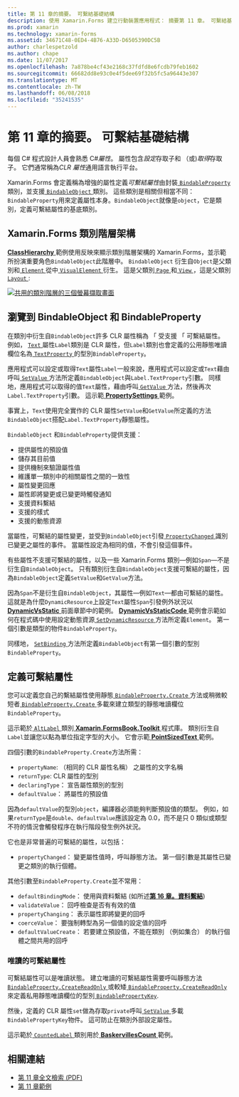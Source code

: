 ```yaml
---
title: 第 11 章的摘要。 可繫結基礎結構
description: 使用 Xamarin.Forms 建立行動裝置應用程式： 摘要第 11 章。 可繫結基礎結構
ms.prod: xamarin
ms.technology: xamarin-forms
ms.assetid: 34671C48-0ED4-4B76-A33D-D6505390DC5B
author: charlespetzold
ms.author: chape
ms.date: 11/07/2017
ms.openlocfilehash: 7a878be4cf43e2168c37fdfd8e6fcdb79feb1602
ms.sourcegitcommit: 66682dd8e93c0e4f5dee69f32b5fc5a96443e307
ms.translationtype: MT
ms.contentlocale: zh-TW
ms.lasthandoff: 06/08/2018
ms.locfileid: "35241535"
---
```

# <a name="summary-of-chapter-11-the-bindable-infrastructure"></a>第 11 章的摘要。 可繫結基礎結構

每個 C# 程式設計人員會熟悉 C#*屬性*。 屬性包含*設定*存取子和 （或)*取得*存取子。 它們通常稱為*CLR 屬性*通用語言執行平台。

Xamarin.Forms 會定義稱為增強的屬性定義*可繫結屬性*由封裝[ `BindableProperty` ](https://developer.xamarin.com/api/type/Xamarin.Forms.BindableProperty/)類別，並支援[ `BindableObject` ](https://developer.xamarin.com/api/type/Xamarin.Forms.BindableObject/)類別。 這些類別是相關但相當不同：`BindableProperty`用來定義屬性本身。`BindableObject`就像是`object`，它是類別，定義可繫結屬性的基底類別。

## <a name="the-xamarinforms-class-hierarchy"></a>Xamarin.Forms 類別階層架構

[ **ClassHierarchy** ](https://github.com/xamarin/xamarin-forms-book-samples/tree/master/Chapter11/ClassHierarchy)範例使用反映來顯示類別階層架構的 Xamarin.Forms，並示範所扮演重要角色`BindableObject`此階層中。 `BindableObject` 衍生自`Object`是父類別和[ `Element` ](https://developer.xamarin.com/api/type/Xamarin.Forms.Element/)從中[ `VisualElement` ](https://developer.xamarin.com/api/type/Xamarin.Forms.VisualElement/)衍生。 這是父類別[ `Page` ](https://developer.xamarin.com/api/type/Xamarin.Forms.Page/)和[ `View` ](https://developer.xamarin.com/api/type/Xamarin.Forms.View/)，這是父類別[ `Layout` ](https://developer.xamarin.com/api/type/Xamarin.Forms.Layout/):

[![共用的類別階層的三個螢幕擷取畫面](images/ch11fg01-small.png "類別階層架構共用")](images/ch11fg01-large.png#lightbox "共用的類別階層")

## <a name="a-peek-into-bindableobject-and-bindableproperty"></a>瀏覽到 BindableObject 和 BindableProperty

在類別中衍生自`BindableObject`許多 CLR 屬性稱為 「 受支援 「 可繫結屬性。 例如， [ `Text` ](https://developer.xamarin.com/api/property/Xamarin.Forms.Label.Text/)屬性`Label`類別是 CLR 屬性，但`Label`類別也會定義的公用靜態唯讀欄位名為[ `TextProperty` ](https://developer.xamarin.com/api/property/Xamarin.Forms.Label.TextProperty/)的型別`BindableProperty`。

應用程式可以設定或取得`Text`屬性`Label`一般來說，應用程式可以設定或`Text`藉由呼叫[ `SetValue` ](https://developer.xamarin.com/api/member/Xamarin.Forms.BindableObject.SetValue/p/Xamarin.Forms.BindableProperty/System.Object/)方法所定義`BindableObject`與`Label.TextProperty`引數。 同樣地，應用程式可以取得的值`Text`屬性，藉由呼叫[ `GetValue` ](https://developer.xamarin.com/api/member/Xamarin.Forms.BindableObject.GetValue/p/Xamarin.Forms.BindableProperty/)方法，然後再次`Label.TextProperty`引數。 這示範[ **PropertySettings** ](https://github.com/xamarin/xamarin-forms-book-samples/tree/master/Chapter11/PropertySettings)範例。

事實上，`Text`使用完全實作的 CLR 屬性`SetValue`和`GetValue`所定義的方法`BindableObject`搭配`Label.TextProperty`靜態屬性。

`BindableObject` 和`BindableProperty`提供支援：

- 提供屬性的預設值
- 儲存其目前值
- 提供機制來驗證屬性值
- 維護單一類別中的相關屬性之間的一致性
- 屬性變更回應
- 屬性即將變更或已變更時觸發通知
- 支援資料繫結
- 支援的樣式
- 支援的動態資源

當屬性，可繫結的屬性變更，並受到`BindableObject`引發[ `PropertyChanged` ](https://developer.xamarin.com/api/event/Xamarin.Forms.BindableObject.PropertyChanged/)識別已變更之屬性的事件。 當屬性設定為相同的值，不會引發這個事件。

有些屬性不支援可繫結的屬性，以及一些 Xamarin.Forms 類別&mdash;例如`Span`&mdash;不是衍生自`BindableObject`。 只有類別衍生自`BindableObject`支援可繫結的屬性，因為`BindableObject`定義`SetValue`和`GetValue`方法。

因為`Span`不是衍生自`BindableObject`，其屬性&mdash;例如`Text`&mdash;都由可繫結的屬性。 這就是為什麼`DynamicResource`上設定`Text`屬性`Span`引發例外狀況以[ **DynamicVsStatic** ](https://github.com/xamarin/xamarin-forms-book-samples/tree/master/Chapter10/DynamicVsStatic)前面章節中的範例。 [ **DynamicVsStaticCode** ](https://github.com/xamarin/xamarin-forms-book-samples/tree/master/Chapter11/DynamicVsStaticCode)範例會示範如何在程式碼中使用設定動態資源[ `SetDynamicResource` ](https://developer.xamarin.com/api/member/Xamarin.Forms.Element.SetDynamicResource/p/Xamarin.Forms.BindableProperty/System.String/)方法所定義`Element`。 第一個引數是類型的物件`BindableProperty`。

同樣地， [ `SetBinding` ](https://developer.xamarin.com/api/member/Xamarin.Forms.BindableObject.SetBinding/p/Xamarin.Forms.BindableProperty/Xamarin.Forms.BindingBase/)方法所定義`BindableObject`有第一個引數的型別`BindableProperty`。

## <a name="defining-bindable-properties"></a>定義可繫結屬性

您可以定義您自己的繫結屬性使用靜態[ `BindableProperty.Create` ](https://developer.xamarin.com/api/member/Xamarin.Forms.BindableProperty.Create/p/System.String/System.Type/System.Type/System.Object/Xamarin.Forms.BindingMode/Xamarin.Forms.BindableProperty+ValidateValueDelegate/Xamarin.Forms.BindableProperty+BindingPropertyChangedDelegate/Xamarin.Forms.BindableProperty+BindingPropertyChangingDelegate/Xamarin.Forms.BindableProperty+CoerceValueDelegate/Xamarin.Forms.BindableProperty+CreateDefaultValueDelegate/)方法或稍微較短者[ `BindableProperty.Create` ](https://developer.xamarin.com/api/member/Xamarin.Forms.BindableProperty.Create/p/System.String/System.Type/System.Type/System.Object/Xamarin.Forms.BindingMode/Xamarin.Forms.BindableProperty+ValidateValueDelegate/Xamarin.Forms.BindableProperty+BindingPropertyChangedDelegate/Xamarin.Forms.BindableProperty+BindingPropertyChangingDelegate/Xamarin.Forms.BindableProperty+CoerceValueDelegate/)多載來建立類型的靜態唯讀欄位`BindableProperty`。

這示範於[ `AltLabel` ](https://github.com/xamarin/xamarin-forms-book-samples/blob/master/Libraries/Xamarin.FormsBook.Toolkit/Xamarin.FormsBook.Toolkit/AltLabel.cs)類別[ **Xamarin.FormsBook.Toolkit** ](https://github.com/xamarin/xamarin-forms-book-samples/tree/master/Libraries/Xamarin.FormsBook.Toolkit)程式庫。 類別衍生自`Label`並讓您以點為單位指定字型的大小。 它會示範[ **PointSizedText** ](https://github.com/xamarin/xamarin-forms-book-samples/tree/master/Chapter11/PointSizedText)範例。

四個引數的`BindableProperty.Create`方法所需：

- `propertyName`: （相同的 CLR 屬性名稱） 之屬性的文字名稱
- `returnType`: CLR 屬性的型別
- `declaringType`： 宣告屬性類別的型別
- `defaultValue`： 將屬性的預設值

因為`defaultValue`的型別`object`，編譯器必須能夠判斷預設值的類型。 例如，如果`returnType`是`double`、`defaultValue`應該設定為 0.0，而不是只 0 類似或類型不符的情況會觸發程序在執行階段發生例外狀況。

它也是非常普遍的可繫結的屬性，以包括：

- `propertyChanged`： 變更屬性值時，呼叫靜態方法。 第一個引數是其屬性已變更之類別的執行個體。

其他引數至`BindableProperty.Create`並不常用：

- `defaultBindingMode`： 使用與資料繫結 (如所述[**第 16 章。資料繫結**](chapter16.md))
- `validateValue`： 回呼檢查是否有有效的值
- `propertyChanging`： 表示屬性即將變更的回呼
- `coerceValue`： 要強制轉型為另一個值的設定值的回呼
- `defaultValueCreate`： 若要建立預設值，不能在類別 （例如集合） 的執行個體之間共用的回呼

### <a name="the-read-only-bindable-property"></a>唯讀的可繫結屬性

可繫結屬性可以是唯讀狀態。 建立唯讀的可繫結屬性需要呼叫靜態方法[ `BindableProperty.CreateReadOnly` ](https://developer.xamarin.com/api/member/Xamarin.Forms.BindableProperty.CreateReadOnly/p/System.String/System.Type/System.Type/System.Object/Xamarin.Forms.BindingMode/Xamarin.Forms.BindableProperty+ValidateValueDelegate/Xamarin.Forms.BindableProperty+BindingPropertyChangedDelegate/Xamarin.Forms.BindableProperty+BindingPropertyChangingDelegate/Xamarin.Forms.BindableProperty+CoerceValueDelegate/Xamarin.Forms.BindableProperty+CreateDefaultValueDelegate/)或較矮[ `BindableProperty.CreateReadOnly` ](https://developer.xamarin.com/api/member/Xamarin.Forms.BindableProperty.CreateReadOnly/p/System.String/System.Type/System.Type/System.Object/Xamarin.Forms.BindingMode/Xamarin.Forms.BindableProperty+ValidateValueDelegate/Xamarin.Forms.BindableProperty+BindingPropertyChangedDelegate/Xamarin.Forms.BindableProperty+BindingPropertyChangingDelegate/Xamarin.Forms.BindableProperty+CoerceValueDelegate/)來定義私用靜態唯讀欄位的型別[ `BindablePropertyKey`](https://developer.xamarin.com/api/type/Xamarin.Forms.BindablePropertyKey/).

然後，定義的 CLR 屬性`set`做為存取`private`呼叫[ `SetValue` ](https://developer.xamarin.com/api/member/Xamarin.Forms.BindableObject.SetValue/p/Xamarin.Forms.BindablePropertyKey/System.Object/)多載`BindablePropertyKey`物件。 這可防止在類別外部設定屬性。

這示範於[ `CountedLabel` ](https://github.com/xamarin/xamarin-forms-book-samples/blob/master/Libraries/Xamarin.FormsBook.Toolkit/Xamarin.FormsBook.Toolkit/CountedLabel.cs)類別用於[ **BaskervillesCount** ](https://github.com/xamarin/xamarin-forms-book-samples/tree/master/Chapter11/BaskervillesCount)範例。



## <a name="related-links"></a>相關連結

- [第 11 章全文檢索 (PDF)](https://download.xamarin.com/developer/xamarin-forms-book/XamarinFormsBook-Ch11-Apr2016.pdf)
- [第 11 章範例](https://github.com/xamarin/xamarin-forms-book-samples/tree/master/Chapter11)

